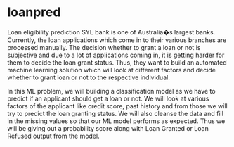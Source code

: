 # loanpred
Loan eligibility prediction
SYL bank is one of Australia�s largest banks. Currently, the loan applications which come in to their various branches are processed manually. The decision whether to grant a loan or not is subjective and due to a lot of applications coming in, it is getting harder for them to decide the loan grant status. Thus, they want to build an automated machine learning solution which will look at different factors and decide whether to grant loan or not to the respective individual.

In this ML problem, we will building a classification model as we have to predict if an applicant should get a loan or not. We will look at various factors of the applicant like credit score, past history and from those we will try to predict the loan granting status. We will also cleanse the data and fill in the missing values so that our ML model performs as expected. Thus we will be giving out a probability score along with Loan Granted or Loan Refused output from the model.
